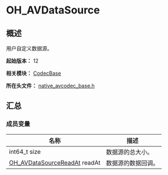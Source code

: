 # OH_AVDataSource

<!--Kit: AVCodec Kit-->
<!--Subsystem: Multimedia-->
<!--Owner: @mr-chencxy-->
<!--Designer: @dpy2650--->
<!--Tester: @baotianhao-->
<!--Adviser: @w_Machine_cc-->

## 概述

用户自定义数据源。

**起始版本：** 12

**相关模块：** [CodecBase](capi-codecbase.md)

**所在头文件：** [native_avcodec_base.h](capi-native-avcodec-base-h.md)

## 汇总

### 成员变量

| 名称 | 描述 |
| -- | -- |
| int64_t size | 数据源的总大小。 |
| [OH_AVDataSourceReadAt](capi-native-avcodec-base-h.md#oh_avdatasourcereadat) readAt | 数据源的数据回调。 |


